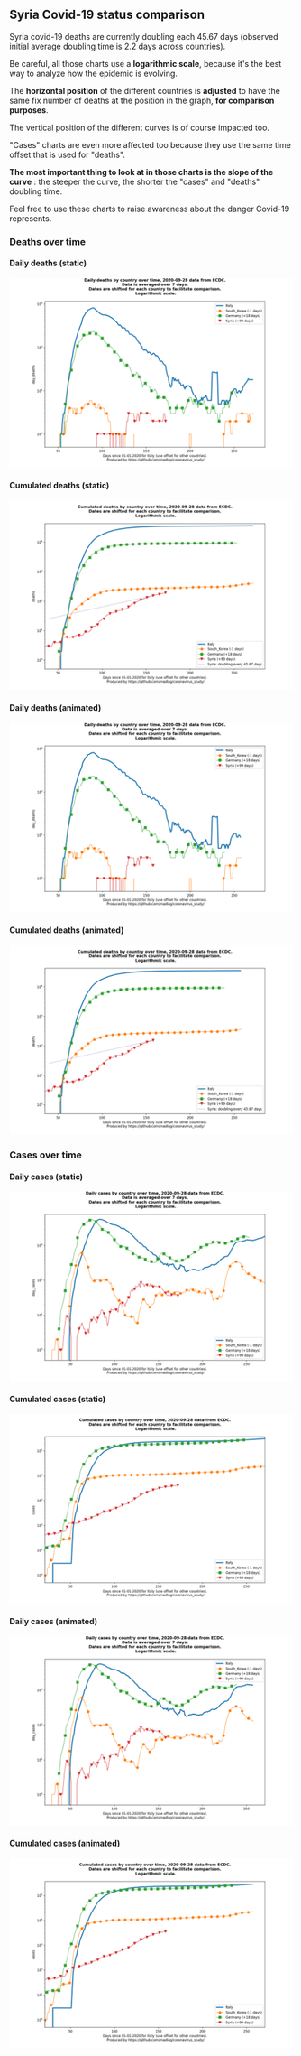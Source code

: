 ## Syria Covid-19 status comparison 

Syria covid-19 deaths are currently doubling each 45.67 days (observed initial average doubling time is 2.2 days across countries).



Be careful, all those charts use a **logarithmic scale**, because it's the best way to analyze how the epidemic is evolving.
 
The **horizontal position** of the different countries is **adjusted** to have the same fix number of deaths at the position in the graph, **for comparison purposes**.

The vertical position of the different curves is of course impacted too.

"Cases" charts are even more affected too because they use the same time offset that is used for "deaths".

**The most important thing to look at in those charts is the slope of the curve** : the steeper the curve, the shorter the "cases" and "deaths" doubling time.

Feel free to use these charts to raise awareness about the danger Covid-19 represents. 


 
### Deaths over time
 
#### Daily deaths (static)
![Syria covid-19 daily deaths static chart](https://raw.githubusercontent.com/madlag/coronavirus_study/master/notebooks/graphs/2020-09-28/countries/Syria/2020-09-28_Syria_day_deaths.png "Syria covid-19 day_deaths static chart")   
 
#### Cumulated deaths (static)
![Syria covid-19 cumulated deaths static chart](https://raw.githubusercontent.com/madlag/coronavirus_study/master/notebooks/graphs/2020-09-28/countries/Syria/2020-09-28_Syria_deaths.png "Syria covid-19 deaths static chart")   
 
#### Daily deaths (animated)
![Syria covid-19 daily deaths animated chart](https://raw.githubusercontent.com/madlag/coronavirus_study/master/notebooks/graphs/2020-09-28/countries/Syria/2020-09-28_Syria_day_deaths.gif "Syria covid-19 day_deaths animated chart")   
 
#### Cumulated deaths (animated)
![Syria covid-19 cumulated deaths animated chart](https://raw.githubusercontent.com/madlag/coronavirus_study/master/notebooks/graphs/2020-09-28/countries/Syria/2020-09-28_Syria_deaths.gif "Syria covid-19 deaths animated chart")   

 
### Cases over time
 
#### Daily cases (static)
![Syria covid-19 daily cases static chart](https://raw.githubusercontent.com/madlag/coronavirus_study/master/notebooks/graphs/2020-09-28/countries/Syria/2020-09-28_Syria_day_cases.png "Syria covid-19 day_cases static chart")   
 
#### Cumulated cases (static)
![Syria covid-19 cumulated cases static chart](https://raw.githubusercontent.com/madlag/coronavirus_study/master/notebooks/graphs/2020-09-28/countries/Syria/2020-09-28_Syria_cases.png "Syria covid-19 cases static chart")   
 
#### Daily cases (animated)
![Syria covid-19 daily cases animated chart](https://raw.githubusercontent.com/madlag/coronavirus_study/master/notebooks/graphs/2020-09-28/countries/Syria/2020-09-28_Syria_day_cases.gif "Syria covid-19 day_cases animated chart")   
 
#### Cumulated cases (animated)
![Syria covid-19 cumulated cases animated chart](https://raw.githubusercontent.com/madlag/coronavirus_study/master/notebooks/graphs/2020-09-28/countries/Syria/2020-09-28_Syria_cases.gif "Syria covid-19 cases animated chart")   

